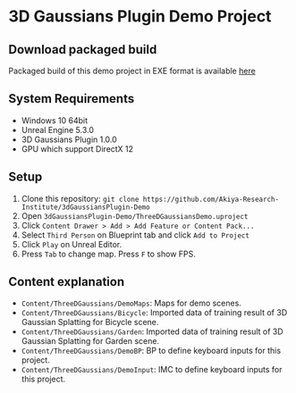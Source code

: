 # 3D Gaussians Plugin Demo Project

## Download packaged build

Packaged build of this demo project in EXE format is available [here](https://s3.ap-northeast-1.wasabisys.com/whisperrealtime/3dGaussiansPluginDemo-v1.0.zip)

## System Requirements

- Windows 10 64bit
- Unreal Engine 5.3.0
- 3D Gaussians Plugin 1.0.0
- GPU which support DirectX 12

## Setup

1. Clone this repository: `git clone https://github.com/Akiya-Research-Institute/3dGaussiansPlugin-Demo`
2. Open `3dGaussiansPlugin-Demo/ThreeDGaussiansDemo.uproject`
3. Click `Content Drawer > Add > Add Feature or Content Pack...`
4. Select `Third Person` on Blueprint tab and click `Add to Project`
5. Click `Play` on Unreal Editor.
6. Press `Tab` to change map. Press `F` to show FPS.

## Content explanation

- `Content/ThreeDGaussians/DemoMaps`: Maps for demo scenes.
- `Content/ThreeDGaussians/Bicycle`: Imported data of training result of 3D Gaussian Splatting for Bicycle scene.
- `Content/ThreeDGaussians/Garden`: Imported data of training result of 3D Gaussian Splatting for Garden scene.
- `Content/ThreeDGaussians/DemoBP`: BP to define keyboard inputs for this project.
- `Content/ThreeDGaussians/DemoInput`: IMC to define keyboard inputs for this project.

